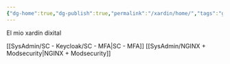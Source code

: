 ```yaml
---
{"dg-home":true,"dg-publish":true,"permalink":"/xardin/home/","tags":"gardenEntry","dgPassFrontmatter":true}
---
```



El mio xardín dixital

[[SysAdmin/SC - Keycloak/SC - MFA\|SC - MFA]]
[[SysAdmin/NGINX + Modsecurity\|NGINX + Modsecurity]]